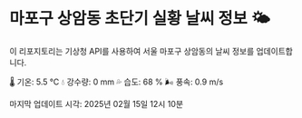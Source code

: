 
# 마포구 상암동 초단기 실황 날씨 정보 🌤️

이 리포지토리는 기상청 API를 사용하여 서울 마포구 상암동의 날씨 정보를 업데이트합니다. 

🌡️ 기온: 5.5 ℃
💧 강수량: 0 mm
💦 습도: 68 %
🌬️ 풍속: 0.9 m/s

마지막 업데이트 시각: 2025년 02월 15일 12시 10분    
